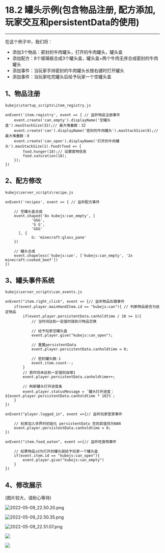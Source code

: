 # 18.2 罐头示例(包含物品注册, 配方添加, 玩家交互和persistentData的使用)

***

在这个例子中，我们将：

* 添加3个物品：密封的牛肉罐头，打开的牛肉罐头，罐头盒
* 添加配方：8个玻璃板合成3个罐头盒，罐头盒+两个牛肉无序合成密封的牛肉罐头
* 添加事件：当玩家手持密封的牛肉罐头长按右键时打开罐头
* 添加事件：当玩家吃完罐头后给予玩家一个空罐头盒

## 1、物品注册

`kubejs\startup_scripts\item_registry.js`

```
onEvent('item.registry', event => { // 监听物品注册事件
	event.create('can_empty').displayName('空罐头盒').maxStackSize(32);// 最大堆叠数：32
	event.create('can').displayName('密封的牛肉罐头').maxStackSize(8);// 最大堆叠数：8
	event.create('can_open').displayName('打开的牛肉罐头').maxStackSize(1).food(food => {
		food.hunger(18);// 设置食物信息
		food.saturation(18);
	});
})
```

## 2、配方修改

`kubejs\server_scripts\recipe.js`

```
onEvent('recipes', event => { // 监听配方事件

	// 空罐头盒合成
    event.shaped('8x kubejs:can_empty', [
            'GGG',
            'G G',
            'GGG'
      ], {
            G: 'minecraft:glass_pane'
    })
    
    // 罐头合成
    event.shapeless('kubejs:can', ['kubejs:can_empty', '2x minecraft:cooked_beef'])
})
```

## 3、罐头事件系统

`kubejs\server_scripts\can_events.js`

```
onEvent("item.right_click", event => {// 监听物品右键事件
    if(event.player.mainHandItem.id == "kubejs:can"){ // 判断物品是否为给定物品
        if(event.player.persistentData.canholdtime / 10 >= 1){
        	// 当时间达到一定值时就执行物品交换
        	
        	// 给予玩家空罐头盒
            event.player.give("kubejs:can_open");
            
            // 重置persistentData
            event.player.persistentData.canholdtime = 0;
            
            // 密封罐头数-1
            event.item.count--;
        }
        // 若时间未达到一定值则自增1
        event.player.persistentData.canholdtime++;

    	// 刷新罐头打开进度条
        event.player.statusMessage = `罐头打开进度：${event.player.persistentData.canholdtime * 10}%`;
    }
})

onEvent("player.logged_in", event =>{// 监听玩家登录事件

	// 玩家加入世界时初始化 persistentData 否则其值将为NAN
    event.player.persistentData.canholdtime = 0;
})

onEvent("item.food_eaten", event =>{// 监听吃食物事件

	// 如果物品id为打开的罐头就给予玩家一个罐头盒
    if(event.item.id == "kubejs:can_open"){
        event.player.give("kubejs:can_empty")
    }
})
```

## 4、修改展示

(图片较大，请耐心等待)

![2022-05-09\_22.50.20.png](https://m1.miaomc.cn/uploads/20220509\_9be568769fad2.png)

![2022-05-09\_22.50.35.png](https://m1.miaomc.cn/uploads/20220509\_de72468c663a2.png)

![2022-05-09\_22.51.07.png](https://m1.miaomc.cn/uploads/20220509\_765843f2162a8.png)

![](https://m1.miaomc.cn/uploads/20220509\_17accde033a92.gif)

![](https://m1.miaomc.cn/uploads/20220509\_13b127ea703dd.gif)
